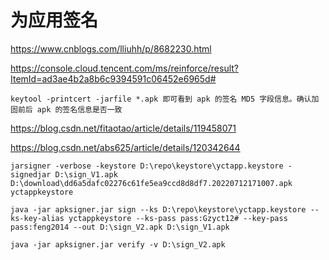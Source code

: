 # 为应用签名

https://www.cnblogs.com/lliuhh/p/8682230.html

https://console.cloud.tencent.com/ms/reinforce/result?ItemId=ad3ae4b2a8b6c9394591c06452e6965d#

```
keytool -printcert -jarfile *.apk 即可看到 apk 的签名 MD5 字段信息。确认加固前后 apk 的签名信息是否一致
```

https://blog.csdn.net/fitaotao/article/details/119458071

https://blog.csdn.net/abs625/article/details/120342644

```
jarsigner -verbose -keystore D:\repo\keystore\yctapp.keystore -signedjar D:\sign_V1.apk D:\download\dd6a5dafc02276c61fe5ea9ccd8d8df7.20220712171007.apk yctappkeystore
```

```
java -jar apksigner.jar sign --ks D:\repo\keystore\yctapp.keystore --ks-key-alias yctappkeystore --ks-pass pass:Gzyct12# --key-pass pass:feng2014 --out D:\sign_V2.apk D:\sign_V1.apk
```

```
java -jar apksigner.jar verify -v D:\sign_V2.apk
```
